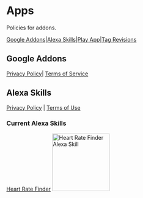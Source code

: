 # Apps

Policies for addons.

[Google Addons](addons/)|[Alexa Skills](alexa-skills/)|[Play App](play-app/)|[Tag Revisions](tag-revisions/)

## Google Addons
[Privacy Policy](addons/privacy.md)| [Terms of Service](addons/terms.md)

## Alexa Skills
[Privacy Policy](alexa-skills/privacy.md) | [Terms of Use](alexa-skills/terms.md)
  
### Current Alexa Skills
[Heart Rate Finder](https://www.amazon.com/Sophie-Idromenos-Heart-Rate-Finder/dp/B076TFFB7D)
<img
    src="https://images-na.ssl-images-amazon.com/images/I/61MiQUqqB8L.png"
    alt="Heart Rate Finder Alexa Skill"
    width="150"
  />

